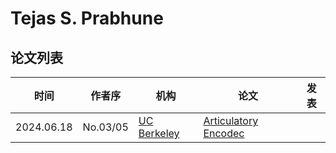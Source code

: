 # Tejas S. Prabhune

## 论文列表

| 时间 | 作者序 | 机构 | 论文 | 发表 |
|:-:|:-:|---|---|---|
| 2024.06.18 | No.03/05 | [UC Berkeley](../Institutions/USA-UCBerkeley_美国加州伯克利大学.md) | [Articulatory Encodec](../Models/Speech_Neural_Codec/2024.06.18_Articulatory_Encodec.md) |